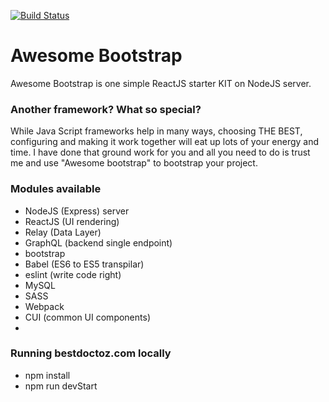 [![Build Status](https://travis-ci.org/ajaycheenath/abs.svg?branch=develop)](https://travis-ci.org/ajaycheenath/abs)

# Awesome Bootstrap

Awesome Bootstrap is one simple ReactJS starter KIT on NodeJS server.

### Another framework? What so special?

While Java Script frameworks help in many ways, choosing THE BEST, configuring and making it work together will eat up lots of your energy and time. I have done that ground work for you and all you need to do is trust me and use "Awesome bootstrap" to bootstrap your project.

### Modules available

* NodeJS (Express) server
* ReactJS (UI rendering)
* Relay (Data Layer)
* GraphQL (backend single endpoint)
* bootstrap
* Babel (ES6 to ES5 transpilar)
* eslint (write code right)
* MySQL
* SASS
* Webpack
* CUI (common UI components)
*

### Running bestdoctoz.com locally

* npm install
* npm run devStart
